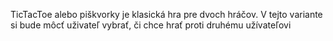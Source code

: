 TicTacToe alebo piškvorky je klasická hra pre dvoch hráčov. V tejto variante si bude môcť uživateľ vybrať, či chce hrať proti druhému užívateľovi
